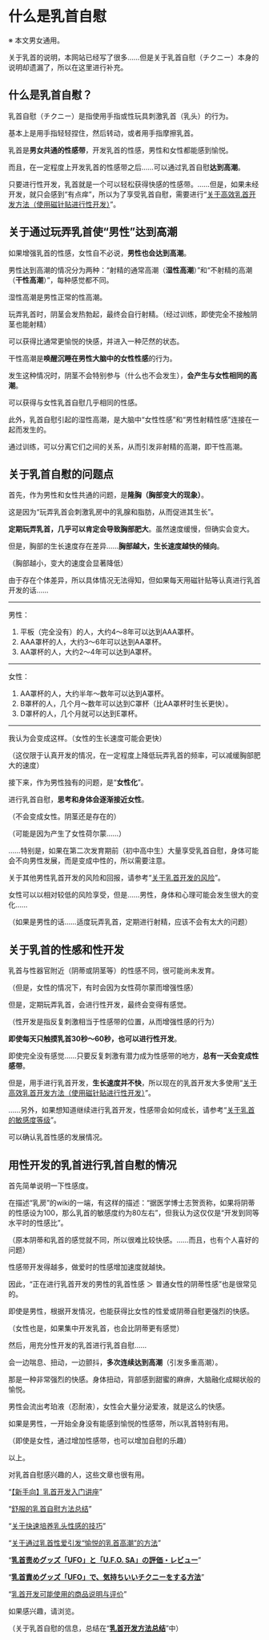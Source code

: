 # 什么是乳首自慰 [​](#什么是乳首自慰)

※ 本文男女通用。

关于乳首的说明，本网站已经写了很多……但是关于乳首自慰（チクニー）本身的说明却遗漏了，所以在这里进行补充。

## 什么是乳首自慰？ [​](#什么是乳首自慰-1)

乳首自慰（チクニー）是指使用手指或性玩具刺激乳首（乳头）的行为。

基本上是用手指轻轻捏住，然后转动，或者用手指摩擦乳首。

乳首是**男女共通的性感带**，开发乳首的性感，男性和女性都能感到愉悦。

而且，在一定程度上开发乳首的性感带之后……可以通过乳首自慰**达到高潮**。

只要进行性开发，乳首就是一个可以轻松获得快感的性感带。……但是，如果未经开发，就只会感到“有点痒”，所以为了享受乳首自慰，需要进行“[关于高效乳首开发方法（使用磁针贴进行性开发）](/h-life/nipple/kaihatsu+iki/page-2.html)”。

## 关于通过玩弄乳首使“男性”达到高潮 [​](#关于通过玩弄乳首使-男性-达到高潮)

如果增强乳首的性感，女性自不必说，**男性也会达到高潮**。

男性达到高潮的情况分为两种：“射精的通常高潮（**湿性高潮**）”和“不射精的高潮（**干性高潮**）”，每种感觉都不同。

湿性高潮是男性正常的性高潮。

玩弄乳首时，阴茎会发热勃起，最终会自行射精。（经过训练，即使完全不接触阴茎也能射精）

可以获得比通常更愉悦的快感，并进入一种茫然的状态。

干性高潮是**唤醒沉睡在男性大脑中的女性性感**的行为。

发生这种情况时，阴茎不会特别参与（什么也不会发生），**会产生与女性相同的高潮**。

可以获得与女性乳首自慰几乎相同的性感。

此外，乳首自慰引起的湿性高潮，是大脑中“女性性感”和“男性射精性感”连接在一起而发生的。

通过训练，可以分离它们之间的关系，从而引发非射精的高潮，即干性高潮。

## 关于乳首自慰的问题点 [​](#关于乳首自慰的问题点)

首先，作为男性和女性共通的问题，是**隆胸（胸部变大的现象）**。

这是因为“玩弄乳首会刺激乳房中的乳腺和脂肪，从而促进其生长”。

**定期玩弄乳首，几乎可以肯定会导致胸部肥大**。虽然速度缓慢，但确实会变大。

但是，胸部的生长速度存在差异……**胸部越大，生长速度越快的倾向**。

（胸部越小，变大的速度会显著降低）

由于存在个体差异，所以具体情况无法得知，但如果每天用磁针贴等认真进行乳首开发的话……

* * *

男性：

1.  平板（完全没有）的人，大约4～8年可以达到AAA罩杯。
2.  AAA罩杯的人，大约3～6年可以达到AA罩杯。
3.  AA罩杯的人，大约2～4年可以达到A罩杯。

* * *

女性：

1.  AA罩杯的人，大约半年～数年可以达到A罩杯。
2.  B罩杯的人，几个月～数年可以达到C罩杯（比AA罩杯时生长更快）。
3.  D罩杯的人，几个月就可以达到E罩杯。

* * *

我认为会变成这样。（女性的生长速度可能会更快）

（这仅限于认真开发的情况，在一定程度上降低玩弄乳首的频率，可以减缓胸部肥大的速度）

接下来，作为男性独有的问题，是“**女性化**”。

进行乳首自慰，**思考和身体会逐渐接近女性**。

（不会变成女性。阴茎还是存在的）

（可能是因为产生了女性荷尔蒙……）

……特别是，如果在第二次发育期前（初中高中生）大量享受乳首自慰，身体可能会不向男性发展，而是变成中性的，所以需要注意。

关于其他男性乳首开发的风险和回报，请参考“[关于乳首开发的风险](/h-life/nipple/kaihatsu+iki/page-10.html)”。

女性可以以相对较低的风险享受，但是……男性，身体和心理可能会发生很大的变化……

（如果是男性的话……适度玩弄乳首，定期进行射精，应该不会有太大的问题）

## 关于乳首的性感和性开发 [​](#关于乳首的性感和性开发)

乳首与性器官附近（阴蒂或阴茎等）的性感不同，很可能尚未发育。

（但是，女性的情况下，有时会因为女性荷尔蒙而增强性感）

但是，定期玩弄乳首，会进行性开发，最终会变得有感觉。

（性开发是指反复刺激相当于性感带的位置，从而增强性感的行为）

**即使每天只触摸乳首30秒～60秒，也可以进行性开发**。

即使完全没有感觉……只要反复刺激有潜力成为性感带的地方，**总有一天会变成性感带**。

但是，用手进行乳首开发，**生长速度并不快**，所以现在的乳首开发大多使用“[关于高效乳首开发方法（使用磁针贴进行性开发）](/h-life/nipple/kaihatsu+iki/page-2.html)”。

……另外，如果想知道继续进行乳首开发，性感带会如何成长，请参考“[关于乳首的敏感度等级](/h-life/nipple/kaihatsu+iki/page-1.html)”。

可以确认乳首性感的发展情况。

## 用性开发的乳首进行乳首自慰的情况 [​](#用性开发的乳首进行乳首自慰的情况)

首先简单说明一下性感度。

在描述“乳房”的wiki的一端，有这样的描述：“据医学博士志贺贡称，如果将阴蒂的性感设为100，那么乳首的敏感度约为80左右”，但我认为这仅仅是“开发到同等水平时的性感比”。

（原本阴蒂和乳首的感觉就不同，所以很难比较快感。……而且，也有个人喜好的问题）

性感带开发得越多，做爱时的性感增加速度就越快。

因此，“正在进行乳首开发的男性的乳首性感 ＞ 普通女性的阴蒂性感”也是很常见的。

即使是男性，根据开发情况，也能获得比女性的性爱或阴蒂自慰更强烈的快感。

（女性也是，如果集中开发乳首，也会比阴蒂更有感觉）

然后，用充分性开发的乳首进行乳首自慰……

会一边喘息、扭动，一边颤抖，**多次连续达到高潮**（引发多重高潮）。

那是一种非常强烈的快感。身体扭动，背部感到甜蜜的麻痹，大脑融化成糊状般的愉悦。

男性会流出考珀液（忍耐液），女性会大量分泌爱液，就是这么的快感。

如果是男性，一开始全身没有能感到愉悦的性感带，所以乳首特别有用。

（即使是女性，通过增加性感带，也可以增加自慰的乐趣）

以上。

对乳首自慰感兴趣的人，这些文章也很有用。

“[【新手向】乳首开发入门讲座](/h-life/nipple/intro/page-41.html)”

“[舒服的乳首自慰方法总结](/h-life/nipple/chikuni/page-5.html)”

“[关于快速培养乳头性感的技巧](/h-life/nipple/kaihatsu+iki/page-43.html)”

“[关于通过乳首性爱引发“愉悦的乳首高潮”的方法](/h-life/nipple/kaihatsu+iki/page-141.html)”

“[**乳首责めグッズ「UFO」と「U.F.O. SA」の評価・レビュー**](https://web.archive.org/web/20190909075344/http://adlib1.net/ws2/h-life/page-a1)”

“[**乳首責めグッズ「UFO」で、気持ちいいチクニーをする方法**](https://web.archive.org/web/20190909075344/http://adlib1.net/ws2/h-life/page-143)”

“[乳首开发可能使用的商品说明与评价](/h-life/nipple/kaihatsu+iki/page-3.html)”

如果感兴趣，请浏览。

（关于乳首自慰的信息，总结在“[**乳首开发方法总结**](https://web.archive.org/web/20190909075344/http://adlib1.net/ws2/h-life/page-list-nipple)”中）